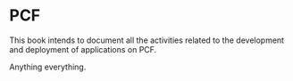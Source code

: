 # PCF

This book intends to document all the activities related to the development and deployment of applications on PCF. 

Anything everything. 

